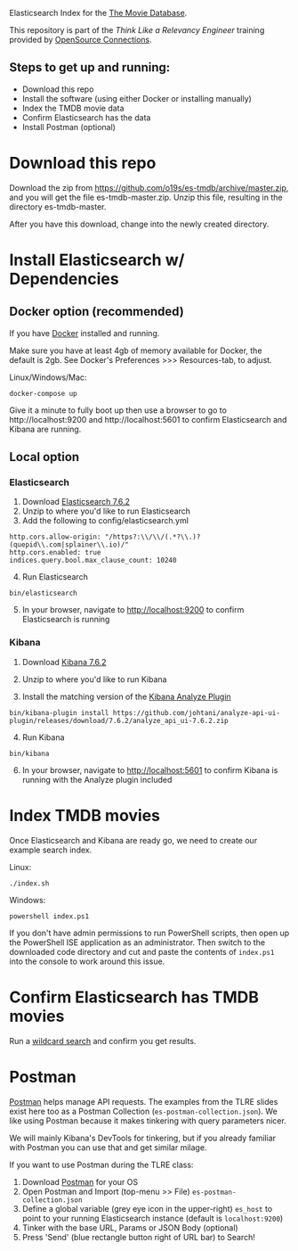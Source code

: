 Elasticsearch Index for the [The Movie Database](http://themoviedb.com).

This repository is part of the _Think Like a Relevancy Engineer_ training provided by [OpenSource Connections](https://opensourceconnections.com/events/training/).

## Steps to get up and running:
- Download this repo
- Install the software (using either Docker or installing manually)
- Index the TMDB movie data
- Confirm Elasticsearch has the data
- Install Postman (optional)

# Download this repo

Download the zip from https://github.com/o19s/es-tmdb/archive/master.zip, and you will get the file es-tmdb-master.zip. Unzip this file, resulting in the directory es-tmdb-master.

After you have this download, change into the newly created directory.

# Install Elasticsearch w/ Dependencies

## Docker option (recommended)

If you have [Docker](https://www.docker.com/products/docker-desktop) installed and running.

Make sure you have at least 4gb of memory available for Docker, the default is 2gb. See Docker's Preferences >>> Resources-tab, to adjust.

Linux/Windows/Mac:

```
docker-compose up
```

Give it a minute to fully boot up then use a browser to go to http://localhost:9200 and http://localhost:5601 to confirm Elasticsearch and Kibana are running.

## Local option

### Elasticsearch

1. Download [Elasticsearch 7.6.2](https://www.elastic.co/downloads/past-releases/elasticsearch-7-6-2)
2. Unzip to where you'd like to run Elasticsearch
3. Add the following to config/elasticsearch.yml

```
http.cors.allow-origin: "/https?:\\/\\/(.*?\\.)?(quepid\\.com|splainer\\.io)/"
http.cors.enabled: true
indices.query.bool.max_clause_count: 10240
```

4. Run Elasticsearch

```
bin/elasticsearch
```

5. In your browser, navigate to [http://localhost:9200](http://localhost:9200) to confirm Elasticsearch is running

### Kibana

1. Download [Kibana 7.6.2](https://www.elastic.co/downloads/past-releases/kibana-7-6-2)

2. Unzip to where you'd like to run Kibana

3. Install the matching version of the [Kibana Analyze Plugin](https://github.com/johtani/analyze-api-ui-plugin)

```
bin/kibana-plugin install https://github.com/johtani/analyze-api-ui-plugin/releases/download/7.6.2/analyze_api_ui-7.6.2.zip
```

4. Run Kibana

```
bin/kibana
```

6. In your browser, navigate to [http://localhost:5601](http://localhost:5601) to confirm Kibana is running with the Analyze plugin included

# Index TMDB movies

Once Elasticsearch and Kibana are ready go, we need to create our example search index.

Linux:

```
./index.sh
```

Windows:

```
powershell index.ps1
```

If you don't have admin permissions to run PowerShell scripts, then open up the PowerShell ISE application as an administrator.  Then switch to the downloaded code directory and cut and paste the contents of `index.ps1` into the console to work around this issue.

# Confirm Elasticsearch has TMDB movies

Run a [wildcard search](http://localhost:9200/tmdb/_search?q=*) and confirm you get results.

# Postman

[Postman](https://www.postman.com/) helps manage API requests. The examples from the TLRE slides exist here too as a Postman Collection (`es-postman-collection.json`). We like using Postman because it makes tinkering with query parameters nicer.

We will mainly Kibana's DevTools for tinkering, but if you already familiar with Postman you can use that and get similar milage.

If you want to use Postman during the TLRE class:

1. Download [Postman](https://www.postman.com/downloads/) for your OS
2. Open Postman and Import (top-menu >> File) `es-postman-collection.json`
3. Define a global variable (grey eye icon in the upper-right) `es_host` to point to your running Elasticsearch instance (default is `localhost:9200`)
4. Tinker with the base URL, Params or JSON Body (optional)
5. Press 'Send' (blue rectangle button right of URL bar) to Search!
